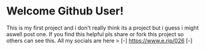 # Welcome Github User!
This is my first project and i don't really think its a project but i guess i might aswell post one.
If you find this helpful pls share or fork this project so others can see this.
All my socials are here >  [-] https://www.e.rip/026 [-]
